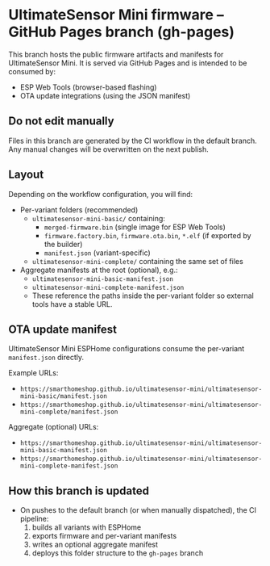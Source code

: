 # UltimateSensor Mini firmware – GitHub Pages branch (gh-pages)

This branch hosts the public firmware artifacts and manifests for UltimateSensor Mini. It is served via GitHub Pages and is intended to be consumed by:
- ESP Web Tools (browser-based flashing)
- OTA update integrations (using the JSON manifest)

## Do not edit manually
Files in this branch are generated by the CI workflow in the default branch. Any manual changes will be overwritten on the next publish.

## Layout
Depending on the workflow configuration, you will find:
- Per-variant folders (recommended)
  - `ultimatesensor-mini-basic/` containing:
    - `merged-firmware.bin` (single image for ESP Web Tools)
    - `firmware.factory.bin`, `firmware.ota.bin`, `*.elf` (if exported by the builder)
    - `manifest.json` (variant-specific)
  - `ultimatesensor-mini-complete/` containing the same set of files
- Aggregate manifests at the root (optional), e.g.:
  - `ultimatesensor-mini-basic-manifest.json`
  - `ultimatesensor-mini-complete-manifest.json`
  - These reference the paths inside the per-variant folder so external tools have a stable URL.

## OTA update manifest
UltimateSensor Mini ESPHome configurations consume the per-variant `manifest.json` directly.

Example URLs:
- `https://smarthomeshop.github.io/ultimatesensor-mini/ultimatesensor-mini-basic/manifest.json`
- `https://smarthomeshop.github.io/ultimatesensor-mini/ultimatesensor-mini-complete/manifest.json`

Aggregate (optional) URLs:
- `https://smarthomeshop.github.io/ultimatesensor-mini/ultimatesensor-mini-basic-manifest.json`
- `https://smarthomeshop.github.io/ultimatesensor-mini/ultimatesensor-mini-complete-manifest.json`

## How this branch is updated
- On pushes to the default branch (or when manually dispatched), the CI pipeline:
  1) builds all variants with ESPHome
  2) exports firmware and per-variant manifests
  3) writes an optional aggregate manifest
  4) deploys this folder structure to the `gh-pages` branch